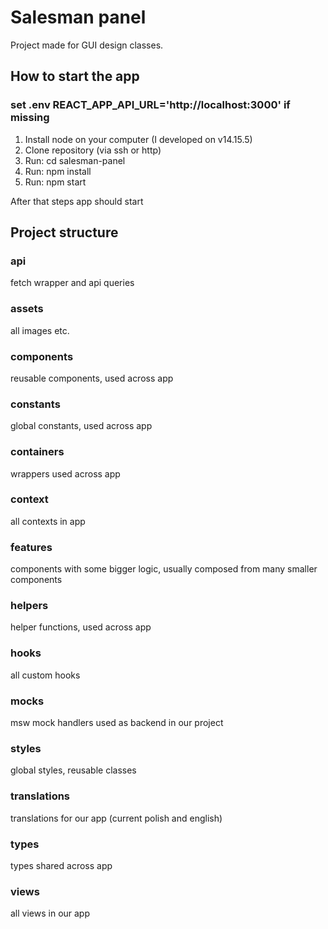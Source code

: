 # Salesman panel

Project made for GUI design classes.

## How to start the app

### set .env REACT_APP_API_URL='http://localhost:3000' if missing

1. Install node on your computer (I developed on v14.15.5)
2. Clone repository (via ssh or http)
3. Run: cd salesman-panel
4. Run: npm install
5. Run: npm start

After that steps app should start

## Project structure

### api

fetch wrapper and api queries

### assets

all images etc.

### components

reusable components, used across app

### constants

global constants, used across app

### containers

wrappers used across app

### context

all contexts in app

### features

components with some bigger logic, usually composed from many smaller components

### helpers 

helper functions, used across app

### hooks

all custom hooks

### mocks 

msw mock handlers used as backend in our project

### styles 

global styles, reusable classes

### translations

translations for our app (current polish and english)

### types 

types shared across app

### views

all views in our app
